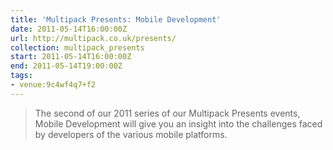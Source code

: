 ```yaml
---
title: 'Multipack Presents: Mobile Development'
date: 2011-05-14T16:00:00Z
url: http://multipack.co.uk/presents/
collection: multipack_presents
start: 2011-05-14T16:00:00Z
end: 2011-05-14T19:00:00Z
tags:
- venue:9c4wf4q7+f2
---
```

> The second of our 2011 series of our Multipack Presents events, Mobile Development will give you an insight into the challenges faced by developers of the various mobile platforms.
